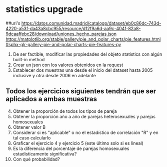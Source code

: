 # statistics upgrade

##uri's
https://datos.comunidad.madrid/catalogo/dataset/eb0c86dc-743d-4220-a53f-da43a8cbc955/resource/d12f9a6d-aa9c-404f-82a8-9dcaaffebc28/download/uniones_hecho_parejas.json
https://matplotlib.org/stable/gallery/pie_and_polar_charts/pie_features.html#sphx-glr-gallery-pie-and-polar-charts-pie-features-py

1. De ser factible, modificar las propiedades del objeto statistics con algún built-in method
2. Crear un json con los valores obtenidos en la request
3. Establecer dos muestras una desde el inicio del dataset hasta 2005 inclusive y otra desde 2006 en adelante

## Todos los ejercicios siguientes tendrán que ser aplicados a ambas muestras

4. Obtener la proporción de todos los tipos de pareja
5. Obtener la proporción año a año de parejas heterosexuales y parejas homosexuales
6. Obtener valor B
7. Considerar si es "aplicable" o no el estadístico de correlación "R" y en tal caso calcularlo
8. Graficar el ejercicio 4 y ejercicio 5 (este último solo si es lineal)
9. Es la diferencia del porcentaje de parejas homosexuales estadisticamente significativa?
10. Con qué probabilidad?
